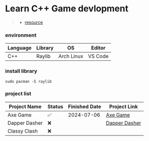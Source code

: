 # Learn C++ Game devlopment 

> - [resource](https://www.udemy.com/course/cpp-fundamentals/)

### environment
| Language | Library | OS      | Editor    |
|----------|---------|---------|-----------|
| C++      | Raylib  | Arch Linux   | VS Code   |

### install library
`sudo pacman -S raylib`

### project list

| Project Name | Status  | Finished Date | Project Link                |
|--------------|---------|---------------|-----------------------------|
| Axe Game     | ✅      | 2024-07-06    | [Axe Game](../axe/) |
| Dapper Dasher  | ❌      |               | [Dapper Dasher]( ../dasher/)                            |
| Classy Clash | ❌      |               |                             |
